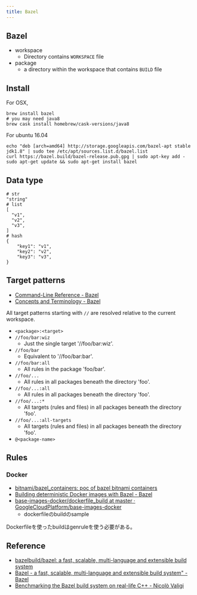 ```yaml
---
title: Bazel
---
```


## Bazel

* workspace
    * Directory contains `WORKSPACE` file
* package
    * a directory within the workspace that contains `BUILD` file

## Install
For OSX,

```
brew install bazel
# you may need java8
brew cask install homebrew/cask-versions/java8
```

For ubuntu 16.04

```
echo "deb [arch=amd64] http://storage.googleapis.com/bazel-apt stable jdk1.8" | sudo tee /etc/apt/sources.list.d/bazel.list
curl https://bazel.build/bazel-release.pub.gpg | sudo apt-key add -
sudo apt-get update && sudo apt-get install bazel
```

## Data type

```
# str
"string"
# list
[
  "v1",
  "v2",
  "v3",
]
# hash
{
    "key1": "v1",
    "key2": "v2",
    "key3": "v3",
}
```

## Target patterns
* [Command\-Line Reference \- Bazel](https://docs.bazel.build/versions/master/command-line-reference.html#target-pattern-syntax)
* [Concepts and Terminology \- Bazel](https://docs.bazel.build/versions/master/build-ref.html#name)

All target patterns starting with `//` are resolved relative to the current workspace.

* `<package>:<target>`
* `//foo/bar:wiz`
    * Just the single target '//foo/bar:wiz'.
* `//foo/bar`
    * Equivalent to '//foo/bar:bar'.
* `//foo/bar:all`
    * All rules in the package 'foo/bar'.
* `//foo/...`
    * All rules in all packages beneath the directory 'foo'.
* `//foo/...:all`
    * All rules in all packages beneath the directory 'foo'.
* `//foo/...:*`
    * All targets (rules and files) in all packages beneath the directory 'foo'.
* `//foo/...:all-targets`
    * All targets (rules and files) in all packages beneath the directory 'foo'.
* `@<package-name>`

## Rules


### Docker
* [bitnami/bazel_containers: poc of bazel bitnami containers](https://github.com/bitnami/bazel_containers)
* [Building deterministic Docker images with Bazel - Bazel](https://blog.bazel.build/2015/07/28/docker_build.html)
* [base-images-docker/dockerfile_build at master · GoogleCloudPlatform/base-images-docker](https://github.com/GoogleCloudPlatform/base-images-docker/tree/master/dockerfile_build)
    * dockerfileのbuildのsample

Dockerfileを使ったbuildはgenruleを使う必要がある。


## Reference
* [bazelbuild/bazel: a fast, scalable, multi-language and extensible build system](https://github.com/bazelbuild/bazel)
* [Bazel - a fast, scalable, multi-language and extensible build system" - Bazel](https://bazel.build/)
* [Benchmarking the Bazel build system on real-life C++ - Nicolò Valigi](https://nicolovaligi.com/benchmark-bazel-build-cpp.html)

